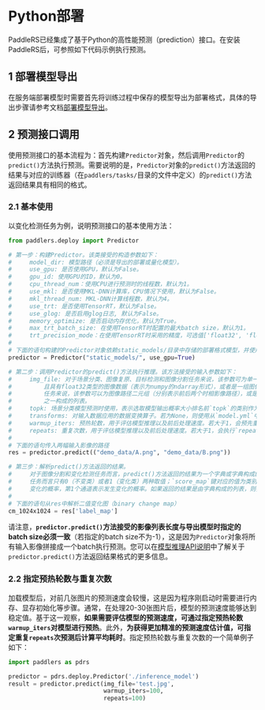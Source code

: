 # Python部署

PaddleRS已经集成了基于Python的高性能预测（prediction）接口。在安装PaddleRS后，可参照如下代码示例执行预测。

## 1 部署模型导出

在服务端部署模型时需要首先将训练过程中保存的模型导出为部署格式，具体的导出步骤请参考文档[部署模型导出](export/README.md)。

## 2 预测接口调用

使用预测接口的基本流程为：首先构建`Predictor`对象，然后调用`Predictor`的`predict()`方法执行预测。需要说明的是，`Predictor`对象的`predict()`方法返回的结果与对应的训练器（在`paddlers/tasks/`目录的文件中定义）的`predict()`方法返回结果具有相同的格式。

### 2.1 基本使用

以变化检测任务为例，说明预测接口的基本使用方法：

```python
from paddlers.deploy import Predictor

# 第一步：构建Predictor。该类接受的构造参数如下：
#     model_dir: 模型路径（必须是导出的部署或量化模型）。
#     use_gpu: 是否使用GPU，默认为False。
#     gpu_id: 使用GPU的ID，默认为0。
#     cpu_thread_num：使用CPU进行预测时的线程数，默认为1。
#     use_mkl: 是否使用MKL-DNN计算库，CPU情况下使用，默认为False。
#     mkl_thread_num: MKL-DNN计算线程数，默认为4。
#     use_trt: 是否使用TensorRT，默认为False。
#     use_glog: 是否启用glog日志, 默认为False。
#     memory_optimize: 是否启动内存优化，默认为True。
#     max_trt_batch_size: 在使用TensorRT时配置的最大batch size，默认为1。
#     trt_precision_mode：在使用TensorRT时采用的精度，可选值['float32', 'float16']。默认为'float32'。
#
# 下面的语句构建的Predictor对象依赖static_models/目录中存储的部署格式模型，并使用GPU进行推理。
predictor = Predictor("static_models/", use_gpu=True)

# 第二步：调用Predictor的predict()方法执行推理。该方法接受的输入参数如下：
#     img_file: 对于场景分类、图像复原、目标检测和图像分割任务来说，该参数可为单一图像路径，或是解码后的、排列格式为（H, W, C）
#         且具有float32类型的图像数据（表示为numpy的ndarray形式），或者是一组图像路径或np.ndarray对象构成的列表；对于变化检测
#         任务来说，该参数可以为图像路径二元组（分别表示前后两个时相影像路径），或是两幅图像组成的二元组，或者是上述两种二元组
#         之一构成的列表。
#     topk: 场景分类模型预测时使用，表示选取模型输出概率大小排名前`topk`的类别作为最终结果。默认值为1。
#     transforms: 对输入数据应用的数据变换算子。若为None，则使用从`model.yml`中读取的算子。默认值为None。
#     warmup_iters: 预热轮数，用于评估模型推理以及前后处理速度。若大于1，会预先重复执行`warmup_iters`次推理，而后才开始正式的预测及其速度评估。默认值为0。
#     repeats: 重复次数，用于评估模型推理以及前后处理速度。若大于1，会执行`repeats`次预测并取时间平均值。默认值为1。
#
# 下面的语句传入两幅输入影像的路径
res = predictor.predict(("demo_data/A.png", "demo_data/B.png"))

# 第三步：解析predict()方法返回的结果。
#     对于图像分割和变化检测任务而言，predict()方法返回的结果为一个字典或字典构成的列表。字典中的`label_map`键对应的值为类别标签图，对于二值变化检测
#     任务而言只有0（不变类）或者1（变化类）两种取值；`score_map`键对应的值为类别概率图，对于二值变化检测任务来说一般包含两个通道，第0个通道表示不发生
#     变化的概率，第1个通道表示发生变化的概率。如果返回的结果是由字典构成的列表，则列表中的第n项与输入的img_file中的第n项对应。
#
# 下面的语句从res中解析二值变化图（binary change map）
cm_1024x1024 = res['label_map']
```

请注意，**`predictor.predict()`方法接受的影像列表长度与导出模型时指定的batch size必须一致**（若指定的batch size不为-1），这是因为`Predictor`对象将所有输入影像拼接成一个batch执行预测。您可以在[模型推理API说明](https://github.com/PaddlePaddle/PaddleRS/blob/develop/docs/apis/infer.md)中了解关于`predictor.predict()`方法返回结果格式的更多信息。

### 2.2 指定预热轮数与重复次数

加载模型后，对前几张图片的预测速度会较慢，这是因为程序刚启动时需要进行内存、显存初始化等步骤。通常，在处理20-30张图片后，模型的预测速度能够达到稳定值。基于这一观察，**如果需要评估模型的预测速度，可通过指定预热轮数`warmup_iters`对模型进行预热**。此外，**为获得更加精准的预测速度估计值，可指定重复`repeats`次预测后计算平均耗时**。指定预热轮数与重复次数的一个简单例子如下：

```python
import paddlers as pdrs

predictor = pdrs.deploy.Predictor('./inference_model')
result = predictor.predict(img_file='test.jpg',
                           warmup_iters=100,
                           repeats=100)
```
